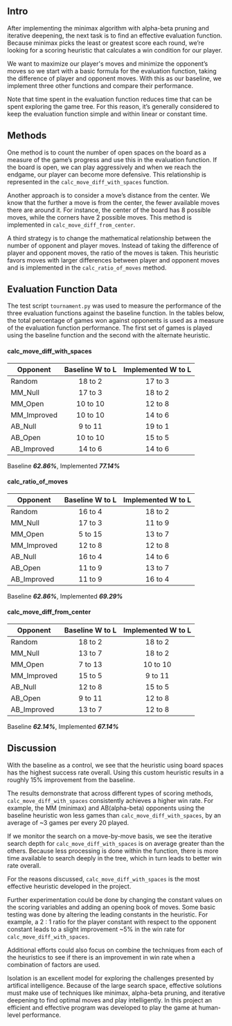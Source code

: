 
## Intro

After implementing the minimax algorithm with alpha-beta pruning and iterative deepening, the next task is to find an effective evaluation function. Because minimax picks the least or greatest score each round, we’re looking for a scoring heuristic that calculates a win condition for our player.

We want to maximize our player's moves and minimize the opponent’s moves so we start with a basic formula for the evaluation function, taking the difference of player and opponent moves. With this as our baseline, we implement three other functions and compare their performance.

Note that time spent in the evaluation function reduces time that can be spent exploring the game tree. For this reason, it’s generally considered to keep the evaluation function simple and within linear or constant time.

## Methods

One method is to count the number of open spaces on the board as a measure of the game’s progress and use this in the evaluation function. If the board is open, we can play aggressively and when we reach the endgame, our player can become more defensive. This relationship is represented in the `calc_move_diff_with_spaces` function.

Another approach is to consider a move’s distance from the center. We know that the further a move is from the center, the fewer available moves there are around it. For instance, the center of the board has 8 possible moves, while the corners have 2 possible moves. This method is implemented in `calc_move_diff_from_center`.

A third strategy is to change the mathematical relationship between the number of opponent and player moves. Instead of taking the difference of player and opponent moves, the ratio of the moves is taken. This heuristic favors moves with larger differences between player and opponent moves and is implemented in the `calc_ratio_of_moves` method.

## Evaluation Function Data

The test script `tournament.py` was used to measure the performance of the three evaluation functions against the baseline function. In the tables below, the total percentage of games won against opponents is used as a measure of the evaluation function performance. The first set of games is played using the baseline function and the second with the alternate heuristic.

#### calc_move_diff_with_spaces

| Opponent  | Baseline W to L | Implemented W to L |
| ------------- | :---: | :---: |
| Random | 18 to 2 | 17 to 3 |
| MM_Null | 17 to 3 | 18 to 2 |
| MM_Open | 10 to 10 | 12 to 8 |
| MM_Improved | 10 to 10 | 14 to 6 |
| AB_Null | 9 to 11 | 19 to 1 |
| AB_Open | 10 to 10 | 15 to 5 |
| AB_Improved | 14 to 6 | 14 to 6 |

Baseline _**62.86%**_, Implemented _**77.14%**_

#### calc_ratio_of_moves

| Opponent  | Baseline W to L | Implemented W to L |
| ------------- | :---: | :---: |
| Random | 16 to 4 | 18 to 2 |
| MM_Null | 17 to 3 | 11 to 9 |
| MM_Open | 5 to 15 | 13 to 7 |
| MM_Improved | 12 to 8 | 12 to 8 |
| AB_Null | 16 to 4 | 14 to 6 |
| AB_Open | 11 to 9 | 13 to 7 |
| AB_Improved | 11 to 9 | 16 to 4 |

Baseline _**62.86%**_, Implemented _**69.29%**_

#### calc_move_diff_from_center

| Opponent  | Baseline W to L | Implemented W to L |
| ------------- | :---: | :---: |
| Random | 18 to 2 | 18 to 2 |
| MM_Null | 13 to 7 | 18 to 2 |
| MM_Open | 7 to 13 | 10 to 10|
| MM_Improved | 15 to 5  | 9 to 11 |
| AB_Null | 12 to 8 | 15 to 5 |
| AB_Open | 9 to 11 | 12 to 8 |
| AB_Improved | 13 to 7 | 12 to 8 |

Baseline _**62.14%**_, Implemented _**67.14%**_

## Discussion

With the baseline as a control, we see that the heuristic using board spaces has the highest success rate overall. Using this custom heuristic results in a roughly 15% improvement from the baseline. 

The results demonstrate that across different types of scoring methods, `calc_move_diff_with_spaces` consistently achieves a higher win rate. For example, the MM (minimax) and AB(alpha-beta) opponents using the baseline heuristic won less games than `calc_move_diff_with_spaces`, by an average of ~3 games per every 20 played. 

If we monitor the search on a move-by-move basis, we see the iterative search depth for `calc_move_diff_with_spaces` is on average greater than the others. Because less processing is done within the function, there is more time available to search deeply in the tree, which in turn leads to better win rate overall.

For the reasons discussed, `calc_move_diff_with_spaces` is the most effective heuristic developed in the project.

Further experimentation could be done by changing the constant values on the scoring variables and adding an opening book of moves. Some basic testing was done by altering the leading constants in the heuristic. For example, a 2 : 1 ratio for the player constant with respect to the opponent constant leads to a slight improvement ~5% in the win rate for `calc_move_diff_with_spaces`.

Additional efforts could also focus on combine the techniques from each of the heuristics to see if there is an improvement in win rate when a combination of factors are used.

Isolation is an excellent model for exploring the challenges presented by artifical intelligence. Because of the large search space, effective solutions must make use of techniques like minimax, alpha-beta pruning, and iterative deepening to find optimal moves and play intelligently. In this project an efficient and effective program was developed to play the game at human-level performance. 
